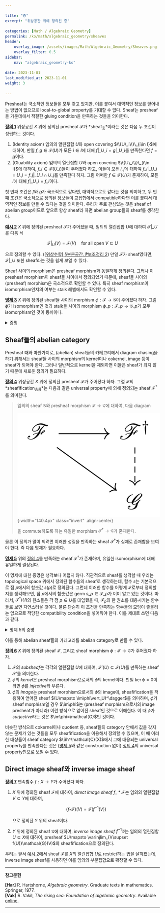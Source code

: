 ```yaml
---

title: "층"
excerpt: "위상공간 위에 정의된 층"

categories: [Math / Algebraic Geometry]
permalink: /ko/math/algebraic_geometry/sheaves
header:
    overlay_image: /assets/images/Math/Algebraic_Geometry/Sheaves.png
    overlay_filter: 0.5
sidebar: 
    nav: "algebraic_geometry-ko"

date: 2023-11-01
last_modified_at: 2023-11-01
weight: 3

---
```


Presheaf는 국소적인 정보들을 모두 갖고 있지만, 이를 붙여서 대역적인 정보를 얻어내는 방법이 없으므로 local-to-global property를 기대할 수 없다. Sheaf는 presheaf들 가운데에서 적절한 gluing condition을 만족하는 것들을 의미한다.

<div class="definition" markdown="1">

<ins id="def1">**정의 1**</ins> 위상공간 $X$ 위에 정의된 presheaf $\mathcal{F}$가 *sheaf<sub>층</sub>*이라는 것은 다음 두 조건이 성립하는 것이다.

1. (Identity axiom) 임의의 열린집합 $U$와 open covering $\\{U\_i\\}\_{i\in I}$에 대하여, 만일 $f,g\in\mathcal{F}(U)$가 모든 $i\in I$에 대해 $f\vert\_{U\_i}=g\vert\_{U\_i}$를 만족한다면 $f=g$이다.
2. (Gluability axiom) 임의의 열린집합 $U$와 open covering $\\{U\_i\\}\_{i\in I}$에 대하여, $f\_i\in\mathcal{F}(U\_i)$들이 주어졌다 하고, 이들이 모든 $i,j$에 대하여 $f\_i\vert\_{U\_i\cap U\_j}=f\_j\vert\_{U\_i\cap U\_j}$를 만족한다 하자. 그럼 어떠한 $f\in \mathcal{F}(U)$가 존재하여, 모든 $i$에 대해 $f\vert\_{U\_i}=f\_i$이다.

</div>

첫 번째 조건은 $f$와 $g$가 국소적으로 같다면, 대역적으로도 같다는 것을 의미하고, 두 번째 조건은 국소적으로 정의된 정보들이 교집합에서 compatible하다면 이를 붙여서 대역적인 정보를 만들 수 있다는 것을 의미한다. 우리가 주로 관심있는 것은 sheaf of abelian group이므로 앞으로 항상 sheaf라 하면 abelian group들의 sheaf를 생각한다. 

<div class="example" markdown="1">

<ins id="ex2">**예시 2**</ins> $X$ 위에 정의된 presheaf $\mathcal{F}$가 주어졌을 때, 임의의 열린집합 $U$에 대하여 $\mathcal{F}\vert\_U$를 다음 식

$$\mathcal{F}\vert_U(V)=\mathcal{F}(V)\quad\text{for all open $V\subseteq U$}$$

으로 정의할 수 있다. ([\[위상수학\] §부분공간, ⁋보조정리 2](/ko/math/topology/subspace#lem2)) 만일 $\mathcal{F}$가 sheaf였다면, $\mathcal{F}\vert\_U$ 또한 sheaf라는 것을 쉽게 보일 수 있다. 

</div>

Sheaf 사이의 morphism은 presheaf morphism과 동일하게 정의된다. 그러나 이 presheaf morphism이 sheaf들 사이에서 정의되었기 때문에, sheaf들 사이의 (presheaf) morphism은 국소적으로 확인할 수 있다. 특히 sheaf morphism이 isomorphism인지의 여부는 stalk 레벨에서도 확인할 수 있다.

<div class="proposition" markdown="1">

<ins id="prop3">**명제 3**</ins> $X$ 위에 정의된 sheaf들 사이의 morphism $\phi:\mathcal{F}\rightarrow \mathcal{G}$이 주어졌다 하자. 그럼 $\phi$가 isomorphism인 것과 stalk들 사이의 morphism $\phi\_p:\mathcal{F}\_p \rightarrow \mathcal{G}\_p$가 모두 isomorphism인 것이 동치이다.

</div>
<details class="proof" markdown="1">
<summary>증명</summary>

우선 $\phi$가 isomorphism이라면 $\phi_p$들이 isomorphism이 된다는 것은 자명하다. 따라서 반대 방향만 보이면 충분하다. 즉, $\phi_p$가 모두 isomorphism이라면 모든 열린집합 $U$에 대하여 $\phi\vert_U$가 isomorphism이라는 것을 증명해야 한다. 

우선 $\phi\vert_U$가 항상 injective라는 것을 증명한다. $\phi(s)=0$을 만족하는 $s\in \mathcal{F}(U)$를 택하자. 그럼 모든 $p\in U$에 대하여

$$0=(\phi\vert_U)(s)_p=\phi_p(s_p)$$

이 성립하고, stalk 레벨에서 $\phi$는 isomorphism이라 가정하였으므로 모든 $p$에 대하여 $s_p=0$이다. 즉 임의의 $p\in U$마다, $p$의 적당한 열린근방 $W\subseteq U$가 존재하여 $s\vert_W=0$이 성립한다. $W$들은 $U$를 덮으므로, identity axiom으로부터 $s=0$이어야 한다.

이제 $\phi(U)$가 surjective라는 것을 증명한다. 이를 위해 임의의 $t\in \mathcal{G}(U)$를 잡고, $(\phi\vert_U)(s)=t$를 만족하는 $s\in \mathcal{F}(U)$를 만들어야 한다. Stalk 레벨에서 $\phi$는 surjective이므로, 각각의 $p\in U$에 대하여 $\phi_p(s_p)=t_p$를 만족하는 $s_p$들이 존재한다. 그럼 $p$의 적당한 열린근방 $W\subseteq U$가 존재하여, 이 위에 정의된 section $s$의 $p\in U$에서의 germ이 $s_p$가 되도록 할 수 있다. 이제

$$(\phi\vert_W)(s)_p=\phi_p(s_p)=t_p$$

이므로, 필요하다면 $W$를 더 작은 $p$의 열린근방으로 제한하여 $(\phi\vert_W)(s)=t\vert_W$이도록 할 수 있다. 우리의 주장은 이렇게 점 $p$마다 만들어낸 section들이 gluing condition을 잘 만족하므로, $U$ 전체에서 정의된 section을 만들 수 있다는 것이고, 이는 다음과 같이 증명할 수 있다. $s\in \mathcal{F}(W)$를 $p\in U$에다 위의 논증을 적용해서 얻은 section이라 하고, $s'\in \mathcal{F}(W')$를 $p'\in U$에다 위의 논증을 적용하여 얻은 section이라 하자. 그럼 $W\cap W'$ 위에서, 

$$(\phi\vert_{W\cap W'})(s\vert_{W\cap W'})=t\vert_{W\cap W'}=(\phi\vert_{W\cap W'})(s'\vert_{W\cap W'})$$

이 성립하므로, $\phi\vert_{W\cap W'}$의 injectivity에 의하여 $s\vert_{W\cap W'}=s'\vert_{W\cap W'}$이 성립한다. 이러한 $s$들을 붙여 만드는 section을 $\phi$를 타고 보냈을 때 $t$가 된다는 것은 다시 $\mathcal{G}$의 identity axiom으로부터 자명하다.

</details>

## Sheaf들의 abelian category

Presheaf 때와 마찬가지로, (abelian) sheaf들의 카테고리에서 diagram chasing을 하기 위해서는 sheaf들 사이의 morphism의 kernel이나 cokernel, image 등이 sheaf가 되어야 한다. 그러나 일반적으로 kernel을 제외하면 이들은 sheaf가 되지 않기 때문에 새로운 정의가 필요하다. 

<div class="definition" markdown="1">

<ins id="def4">**정의 4**</ins> 위상공간 $X$ 위에 정의된 presheaf $\mathcal{F}$가 주어졌다 하자. 그럼 $\mathcal{F}$의 *sheafification<sub>층화</sub>*는 다음과 같은 universal property에 의해 정의되는 sheaf $\mathcal{F}^\dagger$를 의미한다.

> 임의의 sheaf $\mathcal{G}$와 presheaf morphism $\mathcal{F}\rightarrow \mathcal{G}$에 대하여, 다음 diagram
> 
> ![universal_property_of_sheafification](/assets/images/Math/Algebraic_Geometry/Sheaves-1.png){:width="140.4px" class="invert" .align-center}
>
> 을 commute하도록 하는 유일한 morphism $\mathcal{F}^\dagger \rightarrow \mathcal{G}$가 존재한다. 

</div>

물론 이 정의가 말이 되려면 이러한 성질을 만족하는 sheaf $\mathcal{F}^\dagger$가 실제로 존재함을 보여야 한다. 즉 다음 명제가 필요하다.

<div class="proposition" markdown="1">

<ins id="prop5">**명제 5**</ins> 위의 [정의 4](#def4)를 만족하는 sheaf $\mathcal{F}^\dagger$가 존재하며, 유일한 isomorphism에 대해 유일하게 결정된다.

</div>

이 명제에 대한 증명은 생각보다 어렵지 않다. 직관적으로 sheaf를 생각할 때 우리는 topological space 위에서 정의된 함수들의 sheaf로 생각하는데, 함수 $s$는 기본적으로 점 $p$에서의 함숫값 $s(p)$로 정의된다. 그런데 이러한 함수를 어떻게 $\mathcal{F}$로부터 정의할지를 생각해보면, 점 $p$에서의 함숫값은 germ $s\_p\in \mathcal{F}\_p$가 이미 알고 있는 것이다. 따라서, $\mathcal{F}^\dagger(U)$의 원소들은 각 점 $p\in U$를 대입했을 때, $\mathcal{F}_p$의 한 원소를 대응시키는 함수들로 보면 자연스러울 것이다. 물론 단순히 이 조건을 만족하는 함수들의 모임이 좋을리는 없으므로 적당한 compatibility condition을 넣어줘야 한다. 이를 제대로 쓰면 다음과 같다.

<details class="proof--alone" markdown="1">
<summary>명제 5의 증명</summary>

각각의 열린집합 $U$에 대하여, $\mathcal{F}^\dagger(U)$를 정해주고, restriction map을 정해준 후 이들이 원하는 조건들을 만족함을 보이면 된다. 위에서 설명한 것과 같이, $\mathcal{F}^\dagger(U)$는 다음과 같이 정해진다.

> 임의의 열린집합 $U$에 대하여, $\mathcal{F}^\dagger(U)$의 원소들은 아래 두 조건을 만족하는 함수들 $s:U \rightarrow \bigcup_{p\in U} \mathcal{F}_p$이다.
> 1. 각각의 $p\in U$에 대하여, 함숫값 $s(p)$는 $\mathcal{F}_p$에 속한다.
> 2. 점 $p\in U$가 임의로 주어졌다 하자. 그럼 $p$의 열린근방 $V\subseteq U$와, 이 위에서 정의된 $t\in \mathcal{F}(V)$가 존재하여 $s(q)=t_q\in \mathcal{F}_q$가 모든 $q\in V$에 대해 성립한다.

$\mathcal{F}^\dagger$의 restriction map은 물론, 함수들의 restriction map으로 주어진다. 이제 $\mathcal{F}^\dagger$가 원하는 성질들을 만족한다는 것을 직접 보일 수 있다. 

우선 $\mathcal{F}^\dagger$는 sheaf가 된다. Open covering $U=\bigcup U_i$가 주어졌다 하자. 만일 $s\in \mathcal{F}^\dagger(U)$가 모든 $i$에 대하여 $s\vert_{U_i}=0$을 만족한다면 $s=0$이다. 이는 임의의 $p\in U$에 대하여, $p\in U_i$라 한다면

$$s(p)=(s\vert_{U_i})(p)=0$$

이기 때문에 자명하다. Gluability axiom은 $\mathcal{F}^\dagger$가 처음부터 함수들의 presheaf로 정의되었으므로 자명하게 만족된다. Presheaf morphism $\theta:\mathcal{F}\rightarrow \mathcal{F}^\dagger$는 당연히, 임의의 열린집합 $U$에 대하여

$$\theta\vert_U: \mathcal{F}(U) \rightarrow \mathcal{F}^\dagger(U);\qquad s\mapsto (p\mapsto s_p)$$

으로 주어진다. Universal property의 경우, 임의의 morphism $\phi: \mathcal{F}\rightarrow \mathcal{G}$가 주어졌다면 각각의 열린집합 $U$에 대하여 $\psi\vert_U$를 함수 $s\in \mathcal{F}^\dagger(U)$를 받은 후 각 점 $p\in U$에 대해 위의 두 번째 조건을 만족하는 열린집합 $V$와 $t\in \mathcal{F}(V)$를 잡아서, $(\phi\vert_V)(t)\in \mathcal{G}(V)$를 대응시킨 후 이들을 붙여서 만들어낸 $U$ 위에서의 section으로 정의해주면 된다. 

</details>

이를 통해 abelian sheaf들의 카테고리를 abelian category로 만들 수 있다.

<div class="definition" markdown="1">

<ins id="def6">**정의 6**</ins> $X$ 위에 정의된 sheaf $\mathcal{F}$, 그리고 sheaf morphism $\phi:\mathcal{F}\rightarrow \mathcal{G}$가 주어졌다 하자. 

1. $\mathcal{F}$의 *subsheaf*는 각각의 열린집합 $U$에 대하여, $\mathcal{F}'(U)\subseteq \mathcal{F}(U)$를 만족하는 sheaf $\mathcal{F}'$를 의미한다.
2. $\phi$의 *kernel*은 presheaf morphism으로서의 $\phi$의 kernel이다. 만일 $\ker\phi=0$이라면 $\phi$를 *injective*라 부른다.
3. $\phi$의 *image*는 presheaf morphism으로서의 $\phi$의 image에, sheafification을 적용하여 얻어진 sheaf $(U\mapsto \im\phi\vert_U)^\dagger$를 의미하며, $\phi$가 sheaf morphism일 경우 $\im\phi$는 (presheaf morphism으로서의 image presheaf가 아니라) 이런 방식으로 얻어진 sheaf인 것으로 이해한다. 이 때 $\phi$가 *surjective*라는 것은 $\im\phi=\mathcal{G}$인 것이다.

</div>

비슷한 방식으로 cokernel이나 quotient 등, sheaf들의 category 안에서 값을 갖지 않는 문제가 있는 것들을 모두 sheafification을 이용해서 정의할 수 있으며, 이 때 이러한 대상들이 sheaf category $\Sh^\mathcal{C}(X)$에서 그에 대응되는 universal property를 만족한다는 것은 ([명제 5](#prop5)와 같은 construction 없이) [정의 4](#def4)의 universal property만으로 보일 수 있다.

## Direct image sheaf와 inverse image sheaf

<div class="definition" markdown="1">

<ins id="def7">**정의 7**</ins> 연속함수 $f:X \rightarrow Y$가 주어졌다 하자. 

1. $X$ 위에 정의된 sheaf $\mathcal{F}$에 대하여, *direct image sheaf* $f\_\ast \mathcal{F}$는 임의의 열린집합 $V\subseteq Y$에 대하여, 
    
    $$(f_\ast \mathcal{F})(V)=\mathcal{F}(f^{-1}(V))$$

    으로 정의된 $Y$ 위의 sheaf이다.
2. $Y$ 위에 정의된 sheaf $\mathcal{G}$에 대하여, *inverse image sheaf* $f^{-1}\mathcal{G}$는 임의의 열린집합 $U\subseteq X$에 대하여, presheaf $U\mapsto \varinjlim_{V\supset f(U)}\mathcal{G}(V)$의 sheafification으로 정의된다.

</div>

우리는 앞서 [예시 2](#ex2)에서 sheaf $\mathcal{F}$를 $X$의 열린집합 $U$로 restrict하는 법을 살펴봤는데, inverse image sheaf를 사용하면 이를 임의의 부분집합으로 확장할 수 있다.

---
**참고문헌**

**[Har]** R. Hartshorne, *Algebraic geometry*. Graduate texts in mathematics. Springer, 1977.  
**[Vak]** R. Vakil, *The rising sea: Foundation of algebraic geometry*. Available [online](https://math.stanford.edu/~vakil/216blog/). 

---
